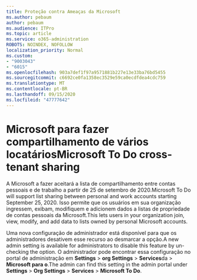 ```yaml
---
title: Proteção contra Ameaças da Microsoft
ms.author: pebaum
author: pebaum
ms.audience: ITPro
ms.topic: article
ms.service: o365-administration
ROBOTS: NOINDEX, NOFOLLOW
localization_priority: Normal
ms.custom:
- "9003043"
- "6015"
ms.openlocfilehash: 903a7def1f97a9571881b227e13e33ba76bd5455
ms.sourcegitcommit: c6692ce0fa1358ec3529e59ca0ecdfdea4cdc759
ms.translationtype: MT
ms.contentlocale: pt-BR
ms.lasthandoff: 09/15/2020
ms.locfileid: "47777642"
---
```

# <a name="microsoft-to-do-cross-tenant-sharing"></a><span data-ttu-id="04e96-102">Microsoft para fazer compartilhamento de vários locatários</span><span class="sxs-lookup"><span data-stu-id="04e96-102">Microsoft To Do cross-tenant sharing</span></span>

<span data-ttu-id="04e96-103">A Microsoft a fazer aceitará a lista de compartilhamento entre contas pessoais e de trabalho a partir de 25 de setembro de 2020.</span><span class="sxs-lookup"><span data-stu-id="04e96-103">Microsoft To Do will support list sharing between personal and work accounts starting September 25, 2020.</span></span> <span data-ttu-id="04e96-104">Isso permite que os usuários em sua organização ingressem, exibam, modifiquem e adicionem dados a listas de propriedade de contas pessoais da Microsoft.</span><span class="sxs-lookup"><span data-stu-id="04e96-104">This lets users in your organization join, view, modify, and add data to lists owned by personal Microsoft accounts.</span></span>

<span data-ttu-id="04e96-105">Uma nova configuração de administrador está disponível para que os administradores desativem esse recurso ao desmarcar a opção.</span><span class="sxs-lookup"><span data-stu-id="04e96-105">A new admin setting is available for administrators to disable this feature by un-checking the option.</span></span>
<span data-ttu-id="04e96-106">O administrador pode encontrar essa configuração no portal de administração em **Settings**  >  **org Settings**  >  **Services**da  >  **Microsoft para o**.</span><span class="sxs-lookup"><span data-stu-id="04e96-106">The admin can find this setting in the admin portal under **Settings** > **Org Settings** > **Services** > **Microsoft To Do**.</span></span>
